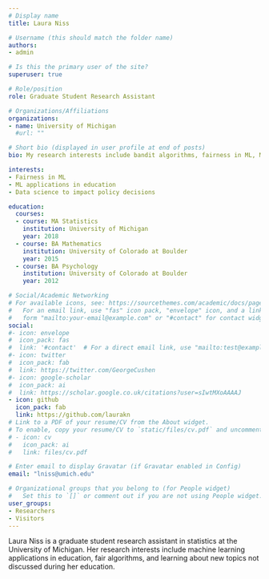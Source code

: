 ```yaml
---
# Display name
title: Laura Niss

# Username (this should match the folder name)
authors:
- admin

# Is this the primary user of the site?
superuser: true

# Role/position
role: Graduate Student Research Assistant

# Organizations/Affiliations
organizations:
- name: University of Michigan
  #url: ""

# Short bio (displayed in user profile at end of posts)
bio: My research interests include bandit algorithms, fairness in ML, ML applications in education, and the intersection of these areas.

interests:
- Fairness in ML
- ML applications in education
- Data science to impact policy decisions

education:
  courses:
  - course: MA Statistics
    institution: University of Michigan
    year: 2018
  - course: BA Mathematics
    institution: University of Colorado at Boulder
    year: 2015
  - course: BA Psychology
    institution: University of Colorado at Boulder
    year: 2012

# Social/Academic Networking
# For available icons, see: https://sourcethemes.com/academic/docs/page-builder/#icons
#   For an email link, use "fas" icon pack, "envelope" icon, and a link in the
#   form "mailto:your-email@example.com" or "#contact" for contact widget.
social:
#- icon: envelope
#  icon_pack: fas
#  link: '#contact'  # For a direct email link, use "mailto:test@example.org".
#- icon: twitter
#  icon_pack: fab
#  link: https://twitter.com/GeorgeCushen
#- icon: google-scholar
#  icon_pack: ai
#  link: https://scholar.google.co.uk/citations?user=sIwtMXoAAAAJ
- icon: github
  icon_pack: fab
  link: https://github.com/laurakn
# Link to a PDF of your resume/CV from the About widget.
# To enable, copy your resume/CV to `static/files/cv.pdf` and uncomment the lines below.
# - icon: cv
#   icon_pack: ai
#   link: files/cv.pdf

# Enter email to display Gravatar (if Gravatar enabled in Config)
email: "lniss@umich.edu"

# Organizational groups that you belong to (for People widget)
#   Set this to `[]` or comment out if you are not using People widget.
user_groups:
- Researchers
- Visitors
---
```


Laura Niss is a graduate student research assistant in statistics at the University of Michigan. Her research interests include machine learning applications in education, fair algorithms, and learning about new topics not discussed during her education. 
